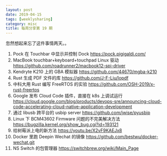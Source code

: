 ```yaml
---
layout: post
date: 2019-04-15
tags: [weeklysharing]
category: misc
title: 每周分享第 19 期
---
```


忽然想起来忘了这件事情两天。。

1. Pock 在 Touchbar 中显示并控制 Dock <https://pock.pigigaldi.com/>
2. MacBook touchbar+keyboard+touchpad Linux 驱动 https://github.com/roadrunner2/macbook12-spi-driver
3. Kendryte K210 上的 GBA 模拟器 https://github.com/44670/mgba-k210
4. Rust 生成 PDF 文件的库 https://github.com/J-F-Liu/lopdf 
5. 中科大用 Rust 编写 FreeRTOS 的实验 https://github.com/OSH-2019/x-rust-freertos
6. Google 发布 Cloud Code 插件，直接在 k8s 上调试运行 https://cloud.google.com/blog/products/devops-sre/announcing-cloud-code-accelerating-cloud-native-application-development
7. 通过 libusb 跨平台的 usbip server https://github.com/jwise/pyusbip
8. Linux 下 BCM43602 Firmware 问题的不完美解决方法 https://bugzilla.kernel.org/show_bug.cgi?id=193121
9. 给树莓派上电的新方法 https://youtu.be/X2vF9KAEJx8
10. Docker 里跑 Deepin Wechat 的镜像 https://github.com/bestwu/docker-wechat.git
11. NS Switch 的包管理器 https://switchbrew.org/wiki/Main_Page
